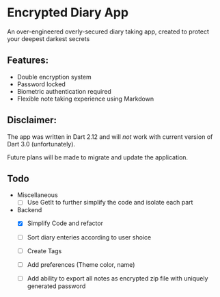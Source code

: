 # Encrypted Diary App
An over-engineered overly-secured diary taking app, created to protect your deepest darkest secrets

## Features:

- Double encryption system
- Password locked
- Biometric authentication required
- Flexible note taking experience using Markdown

## Disclaimer:
The app was written in Dart 2.12 and will *not* work with current version of Dart 3.0 (unfortunately). 

Future plans will be made to migrate and update the application. 

## Todo
- Miscellaneous
  - [ ] Use GetIt to further simplify the code and isolate each part
- Backend
  - [x] Simplify Code and refactor
  - [ ] Sort diary enteries according to user shoice
  - [ ] Create Tags
  - [ ] Add preferences (Theme color, name)
  - [ ] Add ability to export all notes as encrypted zip file with uniquely generated password
  
